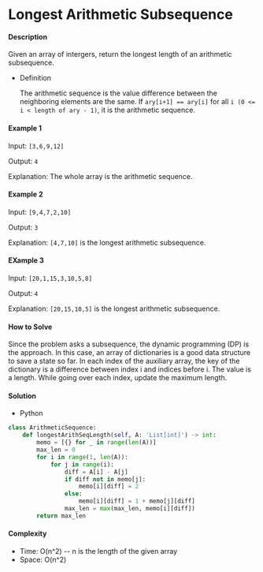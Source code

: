 # Longest Arithmetic Subsequence

#### Description

Given an array of intergers, return the longest length of an arithmetic subsequence.

- Definition

    The arithmetic sequence is the value difference between the neighboring elements are the same. If `ary[i+1] == ary[i]` for all `i (0 <= i < length of ary - 1)`, it is the arithmetic sequence.

#### Example 1

Input: `[3,6,9,12]`

Output: `4`

Explanation: The whole array is the arithmetic sequence.

#### Example 2

Input: `[9,4,7,2,10]`

Output: `3`

Explanation: `[4,7,10]` is the longest arithmetic subsequence.

#### EXample 3

Input: `[20,1,15,3,10,5,8]`

Output: `4`

Explanation: `[20,15,10,5]` is the longest arithmetic subsequence.

#### How to Solve

Since the problem asks a subsequence, the dynamic programming (DP) is the approach. In this case, an array of dictionaries is a good data structure to save a state so far. In each index of the auxiliary array, the key of the dictionary is a difference between index i and indices before i. The value is a length. While going over each index, update the maximum length.

#### Solution

- Python

```python
class ArithmeticSequence:
    def longestArithSeqLength(self, A: 'List[int]') -> int:
        memo = [{} for _ in range(len(A))]
        max_len = 0
        for i in range(1, len(A)):
            for j in range(i):
                diff = A[i] - A[j]
                if diff not in memo[j]:
                    memo[i][diff] = 2
                else:
                    memo[i][diff] = 1 + memo[j][diff]
                max_len = max(max_len, memo[i][diff])
        return max_len
```

#### Complexity

- Time: O(n^2) -- n is the length of the given array
- Space: O(n^2)